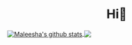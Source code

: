 <!-- Hi I'm Maleesha Kumarasinghe.

My SLIIT registration Number is IT20088514 👋 -->

<div align="center">
<h1>Hi👋</h1>
</div>

<a href="https://github.com/anuraghazra/github-readme-stats">
<img align="center" src="https://github-readme-stats.vercel.app/api?username=KMaleesha&show_icons=true&include_all_commits=true&theme=radical&hide=issues,stars" alt="Maleesha's github stats" />
</a>
<a href="https://github.com/anuraghazra/github-readme-stats">
<img align="center" src="https://github-readme-stats.vercel.app/api/top-langs/?username=KMaleesha&layout=compact&theme=radical" />
</a>

